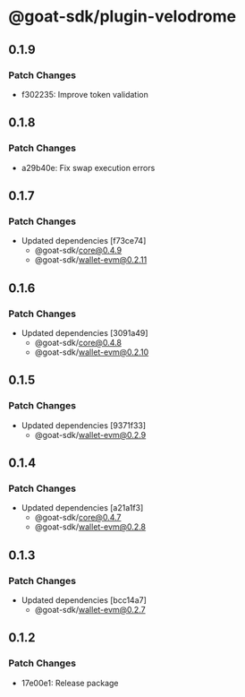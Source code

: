 # @goat-sdk/plugin-velodrome

## 0.1.9

### Patch Changes

- f302235: Improve token validation

## 0.1.8

### Patch Changes

- a29b40e: Fix swap execution errors

## 0.1.7

### Patch Changes

- Updated dependencies [f73ce74]
  - @goat-sdk/core@0.4.9
  - @goat-sdk/wallet-evm@0.2.11

## 0.1.6

### Patch Changes

- Updated dependencies [3091a49]
  - @goat-sdk/core@0.4.8
  - @goat-sdk/wallet-evm@0.2.10

## 0.1.5

### Patch Changes

- Updated dependencies [9371f33]
  - @goat-sdk/wallet-evm@0.2.9

## 0.1.4

### Patch Changes

- Updated dependencies [a21a1f3]
  - @goat-sdk/core@0.4.7
  - @goat-sdk/wallet-evm@0.2.8

## 0.1.3

### Patch Changes

- Updated dependencies [bcc14a7]
  - @goat-sdk/wallet-evm@0.2.7

## 0.1.2

### Patch Changes

- 17e00e1: Release package
